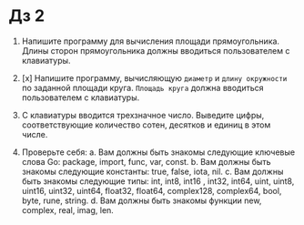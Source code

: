 # Дз 2

1. Напишите программу для вычисления площади прямоугольника. Длины сторон прямоугольника должны вводиться пользователем с клавиатуры.

2. [x] Напишите программу, вычисляющую `диаметр` и `длину окружности` по заданной площади круга. `Площадь круга` должна вводиться пользователем с клавиатуры.

3. С клавиатуры вводится трехзначное число. Выведите цифры, соответствующие количество сотен, десятков и единиц в этом числе.

4. Проверьте себя:
a. Вам должны быть знакомы следующие ключевые слова Go: package, import, func, var, const.
b. Вам должны быть знакомы следующие константы: true, false, iota, nil.
c. Вам должны быть знакомы следующие типы: int, int8, int16 , int32, int64, uint, uint8, uint16, uint32, uint64, float32, float64, complex128, complex64, bool, byte, rune, string.
d. Вам должны быть знакомы функции new, complex, real, imag, len.